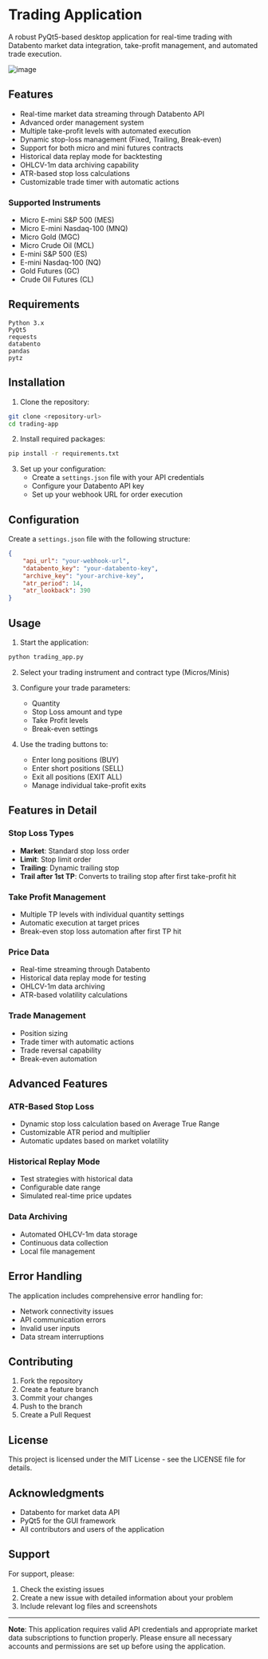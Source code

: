 # Trading Application

A robust PyQt5-based desktop application for real-time trading with Databento market data integration, take-profit management, and automated trade execution.

![image](https://github.com/user-attachments/assets/7286aabc-72cd-418c-be28-f7302f763002)


## Features

- Real-time market data streaming through Databento API
- Advanced order management system
- Multiple take-profit levels with automated execution
- Dynamic stop-loss management (Fixed, Trailing, Break-even)
- Support for both micro and mini futures contracts
- Historical data replay mode for backtesting
- OHLCV-1m data archiving capability
- ATR-based stop loss calculations
- Customizable trade timer with automatic actions

### Supported Instruments
- Micro E-mini S&P 500 (MES)
- Micro E-mini Nasdaq-100 (MNQ)
- Micro Gold (MGC)
- Micro Crude Oil (MCL)
- E-mini S&P 500 (ES)
- E-mini Nasdaq-100 (NQ)
- Gold Futures (GC)
- Crude Oil Futures (CL)

## Requirements

```
Python 3.x
PyQt5
requests
databento
pandas
pytz
```

## Installation

1. Clone the repository:
```bash
git clone <repository-url>
cd trading-app
```

2. Install required packages:
```bash
pip install -r requirements.txt
```

3. Set up your configuration:
   - Create a `settings.json` file with your API credentials
   - Configure your Databento API key
   - Set up your webhook URL for order execution

## Configuration

Create a `settings.json` file with the following structure:
```json
{
    "api_url": "your-webhook-url",
    "databento_key": "your-databento-key",
    "archive_key": "your-archive-key",
    "atr_period": 14,
    "atr_lookback": 390
}
```

## Usage

1. Start the application:
```bash
python trading_app.py
```

2. Select your trading instrument and contract type (Micros/Minis)

3. Configure your trade parameters:
   - Quantity
   - Stop Loss amount and type
   - Take Profit levels
   - Break-even settings

4. Use the trading buttons to:
   - Enter long positions (BUY)
   - Enter short positions (SELL)
   - Exit all positions (EXIT ALL)
   - Manage individual take-profit exits

## Features in Detail

### Stop Loss Types
- **Market**: Standard stop loss order
- **Limit**: Stop limit order
- **Trailing**: Dynamic trailing stop
- **Trail after 1st TP**: Converts to trailing stop after first take-profit hit

### Take Profit Management
- Multiple TP levels with individual quantity settings
- Automatic execution at target prices
- Break-even stop loss automation after first TP hit

### Price Data
- Real-time streaming through Databento
- Historical data replay mode for testing
- OHLCV-1m data archiving
- ATR-based volatility calculations

### Trade Management
- Position sizing
- Trade timer with automatic actions
- Trade reversal capability
- Break-even automation

## Advanced Features

### ATR-Based Stop Loss
- Dynamic stop loss calculation based on Average True Range
- Customizable ATR period and multiplier
- Automatic updates based on market volatility

### Historical Replay Mode
- Test strategies with historical data
- Configurable date range
- Simulated real-time price updates

### Data Archiving
- Automated OHLCV-1m data storage
- Continuous data collection
- Local file management

## Error Handling

The application includes comprehensive error handling for:
- Network connectivity issues
- API communication errors
- Invalid user inputs
- Data stream interruptions

## Contributing

1. Fork the repository
2. Create a feature branch
3. Commit your changes
4. Push to the branch
5. Create a Pull Request

## License

This project is licensed under the MIT License - see the LICENSE file for details.

## Acknowledgments

- Databento for market data API
- PyQt5 for the GUI framework
- All contributors and users of the application

## Support

For support, please:
1. Check the existing issues
2. Create a new issue with detailed information about your problem
3. Include relevant log files and screenshots

---

**Note**: This application requires valid API credentials and appropriate market data subscriptions to function properly. Please ensure all necessary accounts and permissions are set up before using the application.
